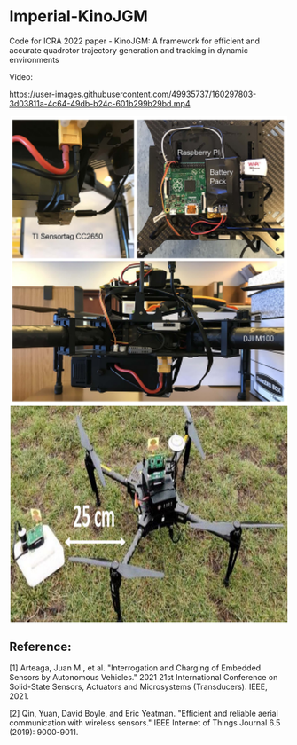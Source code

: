 # Imperial-KinoJGM
Code for ICRA 2022 paper - KinoJGM: A framework for efficient and accurate quadrotor trajectory generation and tracking in dynamic environments

Video:

https://user-images.githubusercontent.com/49935737/160297803-3d03811a-4c64-49db-b24c-601b299b29bd.mp4





<p align="center">
  <img src="docs/wireless_sensors.jpg" width = "500" height = "519.7"/>
  <img src="docs/DJI_M100.jpg" width = "500" height = "390"/>
</p>

## Reference:
[1] Arteaga, Juan M., et al. "Interrogation and Charging of Embedded Sensors by Autonomous Vehicles." 2021 21st International Conference on Solid-State Sensors, Actuators and Microsystems (Transducers). IEEE, 2021.

[2] Qin, Yuan, David Boyle, and Eric Yeatman. "Efficient and reliable aerial communication with wireless sensors." IEEE Internet of Things Journal 6.5 (2019): 9000-9011.
